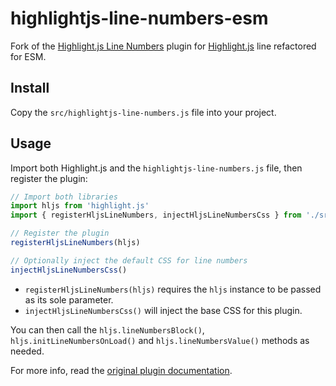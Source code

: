 # highlightjs-line-numbers-esm

Fork of the [Highlight.js Line Numbers](https://www.npmjs.com/package/highlightjs-line-numbers.js) plugin for [Highlight.js](https://github.com/highlightjs/highlight.js) line refactored for ESM.

## Install

Copy the `src/highlightjs-line-numbers.js` file into your project.

## Usage

Import both Highlight.js and the `highlightjs-line-numbers.js` file, then register the plugin:

```js
// Import both libraries
import hljs from 'highlight.js'
import { registerHljsLineNumbers, injectHljsLineNumbersCss } from './src/highlightjs-line-numbers.js'

// Register the plugin
registerHljsLineNumbers(hljs)

// Optionally inject the default CSS for line numbers
injectHljsLineNumbersCss()
```

- `registerHljsLineNumbers(hljs)` requires the `hljs` instance to be passed as its sole parameter.
- `injectHljsLineNumbersCss()` will inject the base CSS for this plugin.

You can then call the `hljs.lineNumbersBlock()`, `hljs.initLineNumbersOnLoad()` and `hljs.lineNumbersValue()` methods as needed.

For more info, read the [original plugin documentation](https://www.npmjs.com/package/highlightjs-line-numbers.js).
